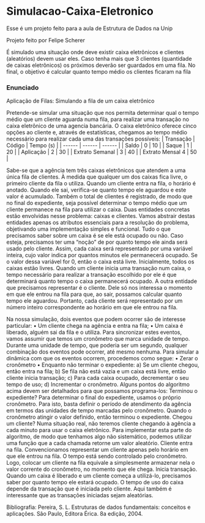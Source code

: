 # Simulacao-Caixa-Eletronico

Esse é um projeto feito para a aula de Estrutura de Dados na Unip

Projeto feito por Felipe Scherer

É simulado uma situação onde deve existir caixa eletrônicos e clientes (aleatórios) devem usar eles.
Caso tenha mais que 3 clientes (quantidade de caixas eletrônicos) os próximos deverão ser guardados em uma fila.
No final, o objetivo é calcular quanto tempo médio os clientes ficaram na fila

### Enunciado
Aplicação de Filas: Simulando a fila de um caixa eletrônico

Pretende-se simular uma situação que nos permita determinar qual o tempo médio que um
cliente aguarda numa fila, para realizar uma transação no caixa eletrônico de uma agencia
bancária.
O caixa eletrônico oferece cinco opções ao cliente e, através de estatísticas, chegamos ao tempo
médio necessário para realizar cada uma das transações possíveis:
| Transação | Código | Tempo (s) |
| ------ | ------ | ------ |
| Saldo | 0 | 10 |
| Saque | 1 | 20 |
| Aplicação | 2 | 30 | 
| Extrato Semanal | 3 | 40 |
| Extrato Mensal 4 | 50 |

Sabe-se que a agência tem três caixas eletrônicos que atendem a uma única fila de clientes. À
medida que qualquer um dos caixas fica livre, o primeiro cliente da fila o utiliza.
Quando um cliente entra na fila, o horário é anotado. Quando ele sai, verifica-se quanto tempo
ele aguardou e este valor é acumulado. Também o total de clientes é registrado, de modo que
no final do expediente, seja possível determinar o tempo médio que um cliente permanece na
fila para utilizar o caixa.
Duas entidades concretas estão envolvidas nesse problema: caixas e clientes. Vamos abstrair
destas entidades apenas os atributos essenciais para a resolução do problema, objetivando uma
implementação simples e funcional.
Tudo o que precisamos saber sobre um caixa é se ele está ocupado ou não. Caso esteja,
precisamos ter uma “noção” de por quanto tempo ele ainda será usado pelo cliente. Assim, cada
caixa será representado por uma variável inteira, cujo valor indica por quantos minutos ele
permanecerá ocupado. Se o valor dessa variável for 0, então o caixa está livre. Inicialmente,
todos os caixas estão livres. Quando um cliente inicia uma transação num caixa, o tempo
necessário para realizar a transação escolhido por ele é que determinará quanto tempo o caixa
permanecerá ocupado.
A outra entidade que precisamos representar é o cliente. Dele só nos interessa o momento em
que ele entrou na fila para que, ao sair, possamos calcular quanto tempo ele aguardou. Portanto,
cada cliente será representado por um número inteiro correspondente ao horário em que ele
entrou na fila.

Na nossa simulação, dois eventos que podem ocorrer são de interesse particular:
• Um cliente chega na agência e entra na fila;
• Um caixa é liberado, alguém sai da fila e o utiliza.
Para sincronizar estes eventos, vamos assumir que temos um cronômetro que marca unidade
de tempo. Durante uma unidade de tempo, que poderia ser um segundo, qualquer combinação
dos eventos pode ocorrer, até mesmo nenhuma.
Para simular a dinâmica com que os eventos ocorrem, procedemos como segue:
• Zerar o cronômetro
• Enquanto não terminar o expediente:
a) Se um cliente chegou, então entra na fila;
b) Se fila não está vazia e um caixa está livre, então cliente inicia transação;
c) Para cada caixa ocupado, decrementar o seu tempo de uso;
d) Incrementar o cronômetro.
Alguns pontos do algoritmo acima devem ser detalhados para que possamos programa-los:
Terminou o expediente?
Para determinar o final do expediente, usamos o próprio cronômetro. Para isto, basta definir o
período de atendimento da agência em termos das unidades de tempo marcadas pelo
cronômetro. Quando o cronômetro atingir o valor definido, então terminou o expediente.
Chegou um cliente?
Numa situação real, não teremos cliente chegando à agência a cada minuto para usar o caixa
eletrônico. Para implementar esta parte do algoritmo, de modo que tenhamos algo não
sistemático, podemos utilizar uma função que a cada chamada retorne um valor aleatório.
Cliente entra na fila.
Convencionamos representar um cliente apenas pelo horário em que ele entrou na fila. O tempo
está sendo controlado pelo cronômetro. Logo, colocar um cliente na fila equivale a
simplesmente armazenar nela o valor corrente do cronômetro, no momento que ele chega.
Inicia transação.
Quando um caixa é liberado e um cliente começa a utilizá-lo, precisamos saber por quanto
tempo ele estará ocupado. O tempo de uso do caixa depende da transação que é iniciada pelo
cliente. Aqui também é interessante que as transações iniciadas sejam aleatórias.

Bibliografia:
Pereira, S. L. Estruturas de dados fundamentais: conceitos e aplicações. São Paulo, Editora Érica.
8a edição, 2004.
